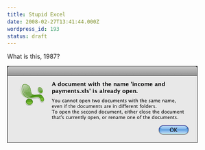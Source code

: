 ```yaml
---
title: Stupid Excel
date: 2008-02-27T13:41:44.000Z
wordpress_id: 193
status: draft
---
```


What is this, 1987?

![Stupid Excel](./stupid-excel.gif)
